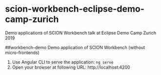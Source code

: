 # scion-workbench-eclipse-demo-camp-zurich
Demo applications of SCION Workbench talk at Eclipse Demo Camp Zurich 2019

##workbench-demo
Demo application of SCION Workbench (without micro-frontends)

1. Use Angular CLI to serve the application: `ng serve`
2. Open your browser at following URL: http://localhost:4200